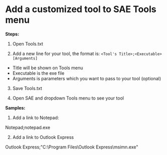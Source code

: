 # Add a customized tool to SAE Tools menu #

**Steps:**

1. Open Tools.txt

2. Add a new line for your tool, the format is: `<Tool's Title>;<Executable> [Arguments]`

  * Title will be shown on Tools menu
  * Executable is the exe file
  * Arguments is parameters which you want to pass to your tool (optional)

3. Save Tools.txt

4. Open SAE and dropdown Tools menu to see your tool

**Samples:**

1. Add a link to Notepad:

Notepad;notepad.exe

2. Add a link to Outlook Express

Outlook Express;"C:\Program Files\Outlook Express\msimn.exe"